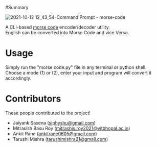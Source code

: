#Summary

![2021-10-12 12_43_54-Command Prompt - morse-code](https://scoutlife.org/wp-content/uploads/2007/02/morsecode-1.jpg?w=700)

A CLI-based [morse code](https://www.britannica.com/topic/Morse-Code) encoder/decoder utility.  
English can be converted into Morse Code and vice Versa.

# Usage
Simply run the "morse code.py" file in any terminal or python shell.  
Choose a mode (1) or (2), enter your input and program will convert it accordingly.

# Contributors

These people contributed to the project!

- Jaiyank Saxena (siphyshu@gmail.com)
- Mitrasish Basu Roy (mitrashis.roy2021@vitbhopal.ac.in)
- Ankit Rane (ankitrane0605@gmail.com)
- Tarushi Mishra (tarushimishra21@gmail.com)
